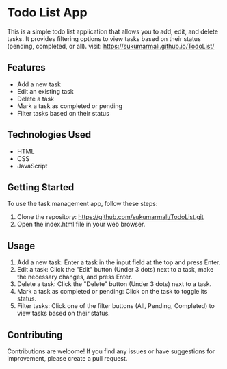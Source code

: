 # Todo List App

This is a simple todo list application that allows you to add, edit, and delete tasks. It provides filtering options to view tasks based on their status (pending, completed, or all).
visit: https://sukumarmali.github.io/TodoList/

## Features

- Add a new task
- Edit an existing task
- Delete a task
- Mark a task as completed or pending
- Filter tasks based on their status

## Technologies Used

- HTML
- CSS
- JavaScript

## Getting Started

To use the task management app, follow these steps:

1. Clone the repository: https://github.com/sukumarmali/TodoList.git
2. Open the index.html file in your web browser.

## Usage

1. Add a new task: Enter a task in the input field at the top and press Enter.
2. Edit a task: Click the "Edit" button (Under 3 dots) next to a task, make the necessary changes, and press Enter.
3. Delete a task: Click the "Delete" button (Under 3 dots) next to a task.
4. Mark a task as completed or pending: Click on the task to toggle its status.
5. Filter tasks: Click one of the filter buttons (All, Pending, Completed) to view tasks based on their status.

## Contributing

Contributions are welcome! If you find any issues or have suggestions for improvement, please create a pull request.

